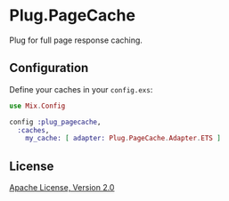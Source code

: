 # Plug.PageCache

Plug for full page response caching.


## Configuration

Define your caches in your `config.exs`:

```elixir
use Mix.Config

config :plug_pagecache,
  :caches,
    my_cache: [ adapter: Plug.PageCache.Adapter.ETS ]
```


## License

[Apache License, Version 2.0](http://www.apache.org/licenses/LICENSE-2.0)
